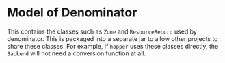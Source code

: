 # Model of Denominator

This contains the classes such as `Zone` and `ResourceRecord` used by denominator.  This is packaged into a separate jar to allow other projects to share these classes.  For example, if `hopper` uses these classes directly, the `Backend` will not need a conversion function at all.
